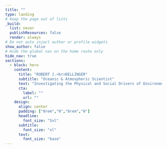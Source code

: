 ```yaml
---
title: ""
type: landing
# Keep the page out of lists
_build:
  list: never
  publishResources: false
  render: always
# Do not auto inject author or profile widgets
show_author: false
# Hide the global nav on the home route only
hide_nav: true
sections:
  - block: hero
    content:
      title: "ROBERT J.<br>DELLINGER"
      subtitle: "Oceanic & Atmospheric Scientist"
      text: "Investigating the Physical and Social Drivers of Environmental Change"
      cta:
        label: ""
        url: ""
    design:
      align: center
      padding: ["8rem","0","8rem","0"]
      headline:
        font_size: "5xl"
      subtitle:
        font_size: "xl"
      text:
        font_size: "base"
---
```

